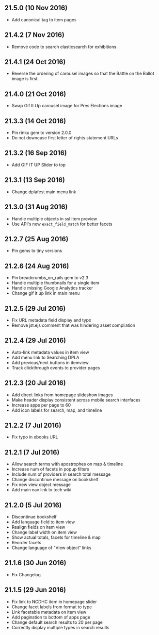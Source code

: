 21.5.0 (10 Nov 2016)
---
* Add canonical tag to item pages

21.4.2 (7 Nov 2016)
---
* Remove code to search elasticsearch for exhibitions

21.4.1 (24 Oct 2016)
---
* Reverse the ordering of carousel images so that the
  Battle on the Ballot image is first.

21.4.0 (21 Oct 2016)
---
* Swap Gif It Up carousel image for Pres Elections image

21.3.3 (14 Oct 2016)
---
* Pin rinku gem to version 2.0.0
* Do not downcase first letter of rights statement URLs

21.3.2 (16 Sep 2016)
---
* Add GIF IT UP Slider to top

21.3.1 (13 Sep 2016)
---
* Change dplafest main menu link

21.3.0 (31 Aug 2016)
---
* Handle multiple objects in ssl item preview
* Use API's new `exact_field_match` for better facets

21.2.7 (25 Aug 2016)
---
* Pin gems to tiny versions

21.2.6 (24 Aug 2016)
---
* Pin breadcrumbs_on_rails gem to v2.3
* Handle multiple thumbnails for a single item
* Handle missing Google Analytics tracker
* Change gif it up link in main menu

21.2.5 (29 Jul 2016)
---
* Fix URL metadata field display and typo
* Remove jst.ejs comment that was hindering asset compliation

21.2.4 (29 Jul 2016)
---
* Auto-link metadata values in item view
* Add menu link to Searching DPLA
* Add previous/next buttons in itemview
* Track clickthrough events to provider pages

21.2.3 (20 Jul 2016)
---
* Add direct links from homepage slideshow images
* Make header display consistent across mobile search interfaces
* Increase apps per page to 60
* Add icon labels for search, map, and timeline

21.2.2 (7 Jul 2016)
---
* Fix typo in ebooks URL

21.2.1 (7 Jul 2016)
---
* Allow search terms with apostrophes on map & timeline
* Increase num of facets in popup filters
* Include num of providers in search total message
* Change discontinue message on bookshelf
* Fix new view object message
* Add main nav link to tech wiki

21.2.0 (5 Jul 2016)
---
* Discontinue bookshelf
* Add language field to item view
* Realign fields on item view
* Change label width on item view
* Show actual totals, facets for timeline & map
* Reorder facets
* Change language of "View object" links

21.1.6 (30 Jun 2016)
---
* Fix Changelog

21.1.5 (29 Jun 2016)
---
* Fix link to NCDHC item in homepage slider
* Change facet labels from format to type
* Link facetable metadata on item view
* Add pagination to bottom of apps page
* Change default search results to 20 per page
* Correctly display multiple types in search results
